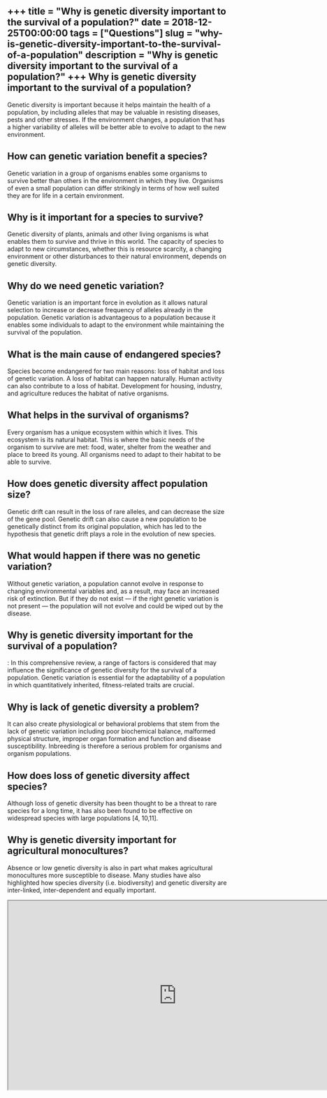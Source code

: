 +++
title = "Why is genetic diversity important to the survival of a population?"
date = 2018-12-25T00:00:00
tags = ["Questions"]
slug = "why-is-genetic-diversity-important-to-the-survival-of-a-population"
description = "Why is genetic diversity important to the survival of a population?"
+++
Why is genetic diversity important to the survival of a population?
-------------------------------------------------------------------

Genetic diversity is important because it helps maintain the health of a population, by including alleles that may be valuable in resisting diseases, pests and other stresses. If the environment changes, a population that has a higher variability of alleles will be better able to evolve to adapt to the new environment.

How can genetic variation benefit a species?
--------------------------------------------

Genetic variation in a group of organisms enables some organisms to survive better than others in the environment in which they live. Organisms of even a small population can differ strikingly in terms of how well suited they are for life in a certain environment.

Why is it important for a species to survive?
---------------------------------------------

Genetic diversity of plants, animals and other living organisms is what enables them to survive and thrive in this world. The capacity of species to adapt to new circumstances, whether this is resource scarcity, a changing environment or other disturbances to their natural environment, depends on genetic diversity.

Why do we need genetic variation?
---------------------------------

Genetic variation is an important force in evolution as it allows natural selection to increase or decrease frequency of alleles already in the population. Genetic variation is advantageous to a population because it enables some individuals to adapt to the environment while maintaining the survival of the population.

What is the main cause of endangered species?
---------------------------------------------

Species become endangered for two main reasons: loss of habitat and loss of genetic variation. A loss of habitat can happen naturally. Human activity can also contribute to a loss of habitat. Development for housing, industry, and agriculture reduces the habitat of native organisms.

What helps in the survival of organisms?
----------------------------------------

Every organism has a unique ecosystem within which it lives. This ecosystem is its natural habitat. This is where the basic needs of the organism to survive are met: food, water, shelter from the weather and place to breed its young. All organisms need to adapt to their habitat to be able to survive.

How does genetic diversity affect population size?
--------------------------------------------------

Genetic drift can result in the loss of rare alleles, and can decrease the size of the gene pool. Genetic drift can also cause a new population to be genetically distinct from its original population, which has led to the hypothesis that genetic drift plays a role in the evolution of new species.

What would happen if there was no genetic variation?
----------------------------------------------------

Without genetic variation, a population cannot evolve in response to changing environmental variables and, as a result, may face an increased risk of extinction. But if they do not exist — if the right genetic variation is not present — the population will not evolve and could be wiped out by the disease.

Why is genetic diversity important for the survival of a population?
--------------------------------------------------------------------

: In this comprehensive review, a range of factors is considered that may influence the significance of genetic diversity for the survival of a population. Genetic variation is essential for the adaptability of a population in which quantitatively inherited, fitness-related traits are crucial.

Why is lack of genetic diversity a problem?
-------------------------------------------

It can also create physiological or behavioral problems that stem from the lack of genetic variation including poor biochemical balance, malformed physical structure, improper organ formation and function and disease susceptibility. Inbreeding is therefore a serious problem for organisms and organism populations.

How does loss of genetic diversity affect species?
--------------------------------------------------

Although loss of genetic diversity has been thought to be a threat to rare species for a long time, it has also been found to be effective on widespread species with large populations \[4, 10,11\].

Why is genetic diversity important for agricultural monocultures?
-----------------------------------------------------------------

Absence or low genetic diversity is also in part what makes agricultural monocultures more susceptible to disease. Many studies have also highlighted how species diversity (i.e. biodiversity) and genetic diversity are inter-linked, inter-dependent and equally important.

<iframe allow="accelerometer; autoplay; clipboard-write; encrypted-media; gyroscope; picture-in-picture" allowfullscreen="" class="__youtube_prefs__  epyt-is-override  no-lazyload" data-no-lazy="1" data-origheight="433" data-origwidth="770" data-skipgform_ajax_framebjll="" height="433" id="_ytid_96242" loading="lazy" src="https://www.youtube.com/embed/Z1u7HmjeO-A?enablejsapi=1&autoplay=0&cc_load_policy=0&cc_lang_pref=&iv_load_policy=1&loop=0&modestbranding=0&rel=1&fs=1&playsinline=0&autohide=2&theme=dark&color=red&controls=1&" title="YouTube player" width="770"></iframe>